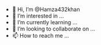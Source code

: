 - 👋 Hi, I’m @Hamza432khan
- 👀 I’m interested in ...
- 🌱 I’m currently learning ...
- 💞️ I’m looking to collaborate on ...
- 📫 How to reach me ...

<!---
Hamza432khan/Hamza432khan is a ✨ special ✨ repository because its `README.md` (this file) appears on your GitHub profile.
You can click the Preview link to take a look at your changes.
--->
